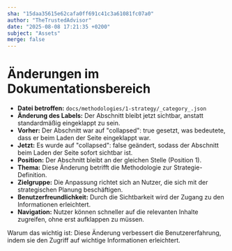 ```yaml
---
sha: "15daa35615e62cafa0ff691c41c3a61081fc07a0"
author: "TheTrustedAdvisor"
date: "2025-08-08 17:21:35 +0200"
subject: "Assets"
merge: false
---
```


# Änderungen im Dokumentationsbereich

- **Datei betroffen:** `docs/methodologies/1-strategy/_category_.json`
- **Änderung des Labels:** Der Abschnitt bleibt jetzt sichtbar, anstatt standardmäßig eingeklappt zu sein.
- **Vorher:** Der Abschnitt war auf "collapsed": true gesetzt, was bedeutete, dass er beim Laden der Seite eingeklappt war.
- **Jetzt:** Es wurde auf "collapsed": false geändert, sodass der Abschnitt beim Laden der Seite sofort sichtbar ist.
- **Position:** Der Abschnitt bleibt an der gleichen Stelle (Position 1).
- **Thema:** Diese Änderung betrifft die Methodologie zur Strategie-Definition.
- **Zielgruppe:** Die Anpassung richtet sich an Nutzer, die sich mit der strategischen Planung beschäftigen.
- **Benutzerfreundlichkeit:** Durch die Sichtbarkeit wird der Zugang zu den Informationen erleichtert.
- **Navigation:** Nutzer können schneller auf die relevanten Inhalte zugreifen, ohne erst aufklappen zu müssen.

Warum das wichtig ist: Diese Änderung verbessert die Benutzererfahrung, indem sie den Zugriff auf wichtige Informationen erleichtert.

